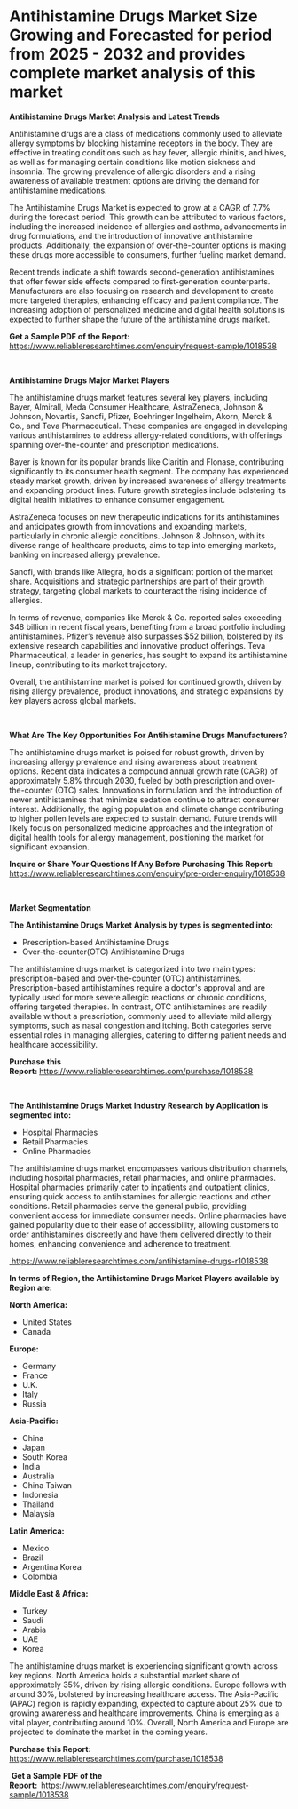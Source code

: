 <p><h1>Antihistamine Drugs Market Size Growing and Forecasted for period from 2025 - 2032 and provides complete market analysis of this market</h1></p><p><strong>Antihistamine Drugs Market Analysis and Latest Trends</strong></p>
<p><p>Antihistamine drugs are a class of medications commonly used to alleviate allergy symptoms by blocking histamine receptors in the body. They are effective in treating conditions such as hay fever, allergic rhinitis, and hives, as well as for managing certain conditions like motion sickness and insomnia. The growing prevalence of allergic disorders and a rising awareness of available treatment options are driving the demand for antihistamine medications.</p><p>The Antihistamine Drugs Market is expected to grow at a CAGR of 7.7% during the forecast period. This growth can be attributed to various factors, including the increased incidence of allergies and asthma, advancements in drug formulations, and the introduction of innovative antihistamine products. Additionally, the expansion of over-the-counter options is making these drugs more accessible to consumers, further fueling market demand.</p><p>Recent trends indicate a shift towards second-generation antihistamines that offer fewer side effects compared to first-generation counterparts. Manufacturers are also focusing on research and development to create more targeted therapies, enhancing efficacy and patient compliance. The increasing adoption of personalized medicine and digital health solutions is expected to further shape the future of the antihistamine drugs market.</p></p>
<p><strong>Get a Sample PDF of the Report:&nbsp;</strong> <a href="https://www.reliableresearchtimes.com/enquiry/request-sample/1018538?utm_campaign=3045&utm_medium=2&utm_source=Github&utm_content=ia&utm_term=19042025&utm_id=antihistamine-drugs">https://www.reliableresearchtimes.com/enquiry/request-sample/1018538</a></p>
<p>&nbsp;</p>
<p><strong>Antihistamine Drugs Major Market Players</strong></p>
<p><p>The antihistamine drugs market features several key players, including Bayer, Almirall, Meda Consumer Healthcare, AstraZeneca, Johnson & Johnson, Novartis, Sanofi, Pfizer, Boehringer Ingelheim, Akorn, Merck & Co., and Teva Pharmaceutical. These companies are engaged in developing various antihistamines to address allergy-related conditions, with offerings spanning over-the-counter and prescription medications.</p><p>Bayer is known for its popular brands like Claritin and Flonase, contributing significantly to its consumer health segment. The company has experienced steady market growth, driven by increased awareness of allergy treatments and expanding product lines. Future growth strategies include bolstering its digital health initiatives to enhance consumer engagement.</p><p>AstraZeneca focuses on new therapeutic indications for its antihistamines and anticipates growth from innovations and expanding markets, particularly in chronic allergic conditions. Johnson & Johnson, with its diverse range of healthcare products, aims to tap into emerging markets, banking on increased allergy prevalence.</p><p>Sanofi, with brands like Allegra, holds a significant portion of the market share. Acquisitions and strategic partnerships are part of their growth strategy, targeting global markets to counteract the rising incidence of allergies.</p><p>In terms of revenue, companies like Merck & Co. reported sales exceeding $48 billion in recent fiscal years, benefiting from a broad portfolio including antihistamines. Pfizer’s revenue also surpasses $52 billion, bolstered by its extensive research capabilities and innovative product offerings. Teva Pharmaceutical, a leader in generics, has sought to expand its antihistamine lineup, contributing to its market trajectory.</p><p>Overall, the antihistamine market is poised for continued growth, driven by rising allergy prevalence, product innovations, and strategic expansions by key players across global markets.</p></p>
<p>&nbsp;</p>
<p><strong>What Are The Key Opportunities For Antihistamine Drugs Manufacturers?</strong></p>
<p><p>The antihistamine drugs market is poised for robust growth, driven by increasing allergy prevalence and rising awareness about treatment options. Recent data indicates a compound annual growth rate (CAGR) of approximately 5.8% through 2030, fueled by both prescription and over-the-counter (OTC) sales. Innovations in formulation and the introduction of newer antihistamines that minimize sedation continue to attract consumer interest. Additionally, the aging population and climate change contributing to higher pollen levels are expected to sustain demand. Future trends will likely focus on personalized medicine approaches and the integration of digital health tools for allergy management, positioning the market for significant expansion.</p></p>
<p><strong>Inquire or Share Your Questions If Any Before Purchasing This Report:</strong> <a href="https://www.reliableresearchtimes.com/enquiry/pre-order-enquiry/1018538?utm_campaign=3045&utm_medium=2&utm_source=Github&utm_content=ia&utm_term=19042025&utm_id=antihistamine-drugs">https://www.reliableresearchtimes.com/enquiry/pre-order-enquiry/1018538</a></p>
<p>&nbsp;</p>
<p><strong>Market Segmentation</strong></p>
<p><strong>The Antihistamine Drugs Market Analysis by types is segmented into:</strong></p>
<p><ul><li>Prescription-based Antihistamine Drugs</li><li>Over-the-counter(OTC) Antihistamine Drugs</li></ul></p>
<p><p>The antihistamine drugs market is categorized into two main types: prescription-based and over-the-counter (OTC) antihistamines. Prescription-based antihistamines require a doctor's approval and are typically used for more severe allergic reactions or chronic conditions, offering targeted therapies. In contrast, OTC antihistamines are readily available without a prescription, commonly used to alleviate mild allergy symptoms, such as nasal congestion and itching. Both categories serve essential roles in managing allergies, catering to differing patient needs and healthcare accessibility.</p></p>
<p><strong>Purchase this Report:&nbsp;</strong><a href="https://www.reliableresearchtimes.com/purchase/1018538?utm_campaign=3045&utm_medium=2&utm_source=Github&utm_content=ia&utm_term=19042025&utm_id=antihistamine-drugs">https://www.reliableresearchtimes.com/purchase/1018538</a></p>
<p>&nbsp;</p>
<p><strong>The Antihistamine Drugs Market Industry Research by Application is segmented into:</strong></p>
<p><ul><li>Hospital Pharmacies</li><li>Retail Pharmacies</li><li>Online Pharmacies</li></ul></p>
<p><p>The antihistamine drugs market encompasses various distribution channels, including hospital pharmacies, retail pharmacies, and online pharmacies. Hospital pharmacies primarily cater to inpatients and outpatient clinics, ensuring quick access to antihistamines for allergic reactions and other conditions. Retail pharmacies serve the general public, providing convenient access for immediate consumer needs. Online pharmacies have gained popularity due to their ease of accessibility, allowing customers to order antihistamines discreetly and have them delivered directly to their homes, enhancing convenience and adherence to treatment.</p></p>
<p><a href="https://www.reliableresearchtimes.com/antihistamine-drugs-r1018538?utm_campaign=3045&utm_medium=2&utm_source=Github&utm_content=ia&utm_term=19042025&utm_id=antihistamine-drugs">&nbsp;https://www.reliableresearchtimes.com/antihistamine-drugs-r1018538</a></p>
<p><strong>In terms of Region, the Antihistamine Drugs Market Players available by Region are:</strong></p>
<p>
    <p> <strong> North America: </strong>
        <ul>
            <li>United States</li>
            <li>Canada</li>
        </ul>
        </p> 
    <p> <strong> Europe: </strong>
        <ul>
            <li>Germany</li>
            <li>France</li>
            <li>U.K.</li>
            <li>Italy</li>
            <li>Russia</li>
        </ul>
        </p> 
    <p> <strong> Asia-Pacific: </strong>
        <ul>
            <li>China</li>
            <li>Japan</li>
            <li>South Korea</li>
            <li>India</li>
            <li>Australia</li>
            <li>China Taiwan</li>
            <li>Indonesia</li>
            <li>Thailand</li>
            <li>Malaysia</li>
        </ul>
        </p> 
    <p> <strong> Latin America: </strong>
        <ul>
            <li>Mexico</li>
            <li>Brazil</li>
            <li>Argentina Korea</li>
            <li>Colombia</li>
        </ul>
        </p> 
    <p> <strong> Middle East & Africa: </strong>
        <ul>
            <li>Turkey</li>
            <li>Saudi</li>
            <li>Arabia</li>
            <li>UAE</li>
            <li>Korea</li>
        </ul>
    </p>
    </p>
<p><p>The antihistamine drugs market is experiencing significant growth across key regions. North America holds a substantial market share of approximately 35%, driven by rising allergic conditions. Europe follows with around 30%, bolstered by increasing healthcare access. The Asia-Pacific (APAC) region is rapidly expanding, expected to capture about 25% due to growing awareness and healthcare improvements. China is emerging as a vital player, contributing around 10%. Overall, North America and Europe are projected to dominate the market in the coming years.</p></p>
<p><strong>Purchase this Report: </strong><a href="https://www.reliableresearchtimes.com/purchase/1018538?utm_campaign=3045&utm_medium=2&utm_source=Github&utm_content=ia&utm_term=19042025&utm_id=antihistamine-drugs">https://www.reliableresearchtimes.com/purchase/1018538</a></p>
<p>&nbsp;<strong>Get a Sample PDF of the Report:&nbsp;&nbsp;</strong><a href="https://www.reliableresearchtimes.com/enquiry/request-sample/1018538?utm_campaign=3045&utm_medium=2&utm_source=Github&utm_content=ia&utm_term=19042025&utm_id=antihistamine-drugs">https://www.reliableresearchtimes.com/enquiry/request-sample/1018538</a></p>
<p><strong></strong></p>
<p><p></p><p></p><p></p></p>